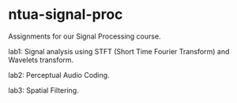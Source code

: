 # ntua-signal-proc
Assignments for our Signal Processing course.

lab1: Signal analysis using STFT (Short Time Fourier Transform) and Wavelets transform.

lab2: Perceptual Audio Coding.

lab3: Spatial Filtering.
